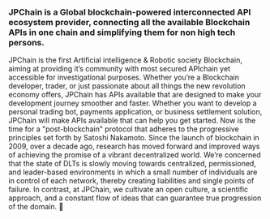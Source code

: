 ### JPChain is a Global blockchain-powered interconnected API ecosystem provider, connecting all the available Blockchain APIs in one chain and simplifying them for non high tech persons. 
JPChain is the first Artificial intelligence & Robotic society Blockchain, aiming at providing it’s community with most secured APIchain yet accessible for investigational purposes.
Whether you’re a Blockchain developer, trader, or just passionate about all things the new revolution economy offers, JPChain has APIs available that are designed to make your development journey smoother and faster. Whether you want to develop a personal trading bot, payments application, or business settlement solution, JPChain will make APIs available that can help you get started.
Now is the time for a "post-blockchain" protocol that adheres to the progressive principles set forth by Satoshi Nakamoto. Since the launch of blockchain in 2009, over a decade ago, research has moved forward and improved ways of achieving the promise of a vibrant decentralized world. We’re concerned that the state of DLTs is slowly moving towards centralized, permissioned, and leader-based environments in which a small number of individuals are in control of each network, thereby creating liabilities and single points of failure. In contrast, at JPChain, we cultivate an open culture, a scientific approach, and a constant flow of ideas that can guarantee true progression of the domain.
 👋

<!--
**jpchain/jpchain** is a ✨ _special_ ✨ repository because its `README.md` (this file) appears on your GitHub profile.

Here are some ideas to get you started:

- 🔭 I’m currently working on ...
- 🌱 I’m currently learning ...
- 👯 I’m looking to collaborate on ...
- 🤔 I’m looking for help with ...
- 💬 Ask me about ...
- 📫 How to reach me: ...
- 😄 Pronouns: ...
- ⚡ Fun fact: ...
-->
